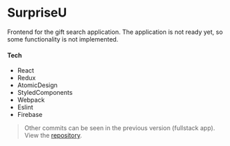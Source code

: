 # SurpriseU
 Frontend for the gift search application.
 The application is not ready yet, so some functionality is not implemented.

#### Tech
- React
- Redux
- AtomicDesign
- StyledComponents
- Webpack
- Eslint
- Firebase

> Other commits can be seen in the previous version (fullstack app).
> View the [repository](https://bitbucket.org/mouire/surpriseu-fullstack/src/master/).
